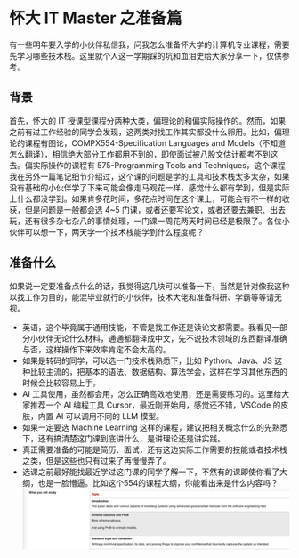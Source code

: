 # 怀大 IT Master 之准备篇

有一些明年要入学的小伙伴私信我，问我怎么准备怀大学的计算机专业课程，需要先学习哪些技术栈。这里就个人这一学期踩的坑和血泪史给大家分享一下，仅供参考。

## 背景

首先，怀大的 IT 授课型课程分两种大类，偏理论的和偏实际操作的。然而，如果之前有过工作经验的同学会发现，这两类对找工作其实都没什么卵用。比如，偏理论的课程有图论，COMPX554-Specification Languages and Models（不知道怎么翻译），相信绝大部分工作都用不到的，即使面试被八股文估计都考不到这去。偏实际操作的课程有 575-Programming Tools and Techniques，这个课程我在另外一篇笔记细节介绍过，这个课的问题是学的工具和技术栈太多太杂，如果没有基础的小伙伴学了下来可能会像走马观花一样，感觉什么都有学到，但是实际上什么都没学到。如果肯多花时间，多花点时间在这个课上，可能会有不一样的收获，但是问题是一般都会选 4~5 门课，或者还要写论文，或者还要去兼职、出去玩，还有很多杂七杂八的事情处理，一门课一周花两天时间已经是极限了。各位小伙伴可以想一下，两天学一个技术栈能学到什么程度呢？

## 准备什么

如果说一定要准备点什么的话，我觉得这几块可以准备一下，当然是针对像我这种以找工作为目的，能混毕业就行的小伙伴，技术大佬和准备科研、学霸等等请无视。

- 英语，这个毕竟属于通用技能，不管是找工作还是读论文都需要。我看见一部分小伙伴无论什么材料，通通都翻译成中文，先不说技术领域的东西翻译准确与否，这样操作下来效率肯定不会太高的。
- 如果是转码的同学，可以选一门技术栈熟悉下，比如 Python、Java、JS 这种比较主流的，把基本的语法、数据结构、算法学会，这样在学习其他东西的时候会比较容易上手。
- AI 工具使用，虽然都会用，怎么正确高效地使用，还是需要练习的。这里给大家推荐一个 AI 编程工具 Cursor，最近刚开始用，感觉还不错，VSCode 的皮肤，内置 AI 可以调用不同的 LLM 模型。
- 如果一定要选 Machine Learning 这样的课程，建议把相关概念什么的先熟悉下，还有搞清楚这门课到底讲什么，是讲理论还是讲实践。
- 真正需要准备的可能是简历、面试，还有这边实际工作需要的技能或者技术栈之类，但是这些也只有过来了再慢慢弄了。
- 选课之前最好能找最近学过这门课的同学了解一下，不然有的课即使你看了大纲，也是一脸懵逼。比如这个554的课程大纲，你能看出来是什么内容吗？
![alt text](./怀大IT%20Master之准备篇_imgs/image.png)


